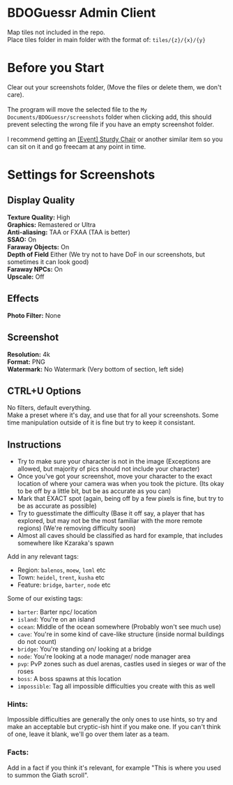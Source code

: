 ﻿# BDOGuessr Admin Client

Map tiles not included in the repo.<br>Place tiles folder in main folder with the format of: `tiles/{z}/{x}/{y}`

# Before you Start
Clear out your screenshots folder, (Move the files or delete them, we don't care).<br>
<br>
The program will move the selected file to the `My Documents/BDOGuessr/screenshots` folder when clicking add, this should prevent selecting the wrong file if you have an empty screenshot folder.<br>
<br>
I recommend getting an [[Event] Sturdy Chair](https://bdocodex.com/us/item/46956/) or another similar item so you can sit on it and go freecam at any point in time.

# Settings for Screenshots
## Display Quality
**Texture Quality:** High<br>
**Graphics:** Remastered or Ultra<br>
**Anti-aliasing:** TAA or FXAA (TAA is better)<br>
**SSAO:** On<br>
**Faraway Objects:** On<br>
**Depth of Field** Either (We try not to have DoF in our screenshots, but sometimes it can look good)<br>
**Faraway NPCs:** On<br>
**Upscale:** Off<br>

## Effects
**Photo Filter:** None

## Screenshot
**Resolution:** 4k<br>
**Format:** PNG<br>
**Watermark:** No Watermark (Very bottom of section, left side)<br>

## CTRL+U Options

No filters, default everything.<br>
Make a preset where it's day, and use that for all your screenshots. Some time manipulation outside of it is fine but try to keep it consistant.

## Instructions
- Try to make sure your character is not in the image (Exceptions are allowed, but majority of pics should not include your character)
- Once you've got your screenshot, move your character to the exact location of where your camera was when you took the picture. (Its okay to be off by a little bit, but be as accurate as you can)
- Mark that EXACT spot (again, being off by a few pixels is fine, but try to be as accurate as possible)
- Try to guesstimate the difficulty (Base it off say, a player that has explored, but may not be the most familiar with the more remote regions) (We're removing difficulty soon)
- Almost all caves should be classified as hard for example, that includes somewhere like Kzaraka's spawn

Add in any relevant tags:
- Region: `balenos`, `moew`, `loml` etc
- Town: `heidel`, `trent`, `kusha` etc
- Feature: `bridge`, `barter`, `node` etc

Some of our existing tags:
- `barter`: Barter npc/ location
- `island`: You're on an island
- `ocean`: Middle of the ocean somewhere (Probably won't see much use)
- `cave`: You're in some kind of cave-like structure (inside normal buildings do not count)
- `bridge`:  You're standing on/ looking at a bridge
- `node`: You're looking at a node manager/ node manager area
- `pvp`: PvP zones such as duel arenas, castles used in sieges or war of the roses
- `boss`: A boss spawns at this location
- `impossible`: Tag all impossible difficulties you create with this as well

### Hints:
Impossible difficulties are generally the only ones to use hints, so try and make an acceptable but cryptic-ish hint if you make one. If you can't think of one, leave it blank, we'll go over them later as a team.
### Facts:
Add in a fact if you think it's relevant, for example "This is where you used to summon the Giath scroll".
